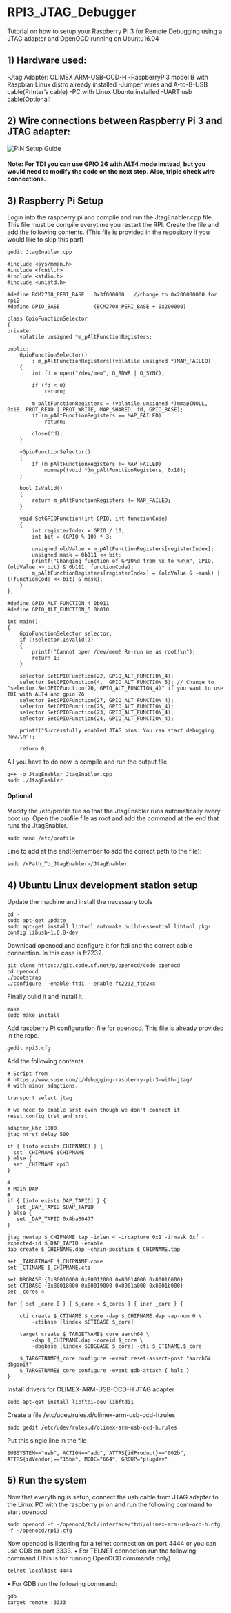 # RPI3_JTAG_Debugger
Tutorial on how to setup your Raspberry Pi 3 for Remote Debugging using a JTAG adapter and OpenOCD running on Ubuntu16.04

## 1)	Hardware used:
-Jtag Adapter: OLIMEX ARM-USB-OCD-H
-RaspberryPi3 model B with Raspbian Linux distro already installed
-Jumper wires and A-to-B-USB cable(Printer’s cable)
-PC with Linux Ubuntu installed
-UART usb cable(Optional)

## 2)	Wire connections between Raspberry Pi 3 and JTAG adapter:
![PIN Setup Guide](https://user-images.githubusercontent.com/32407701/63525134-2c2c0b80-c4cb-11e9-96f6-ecc47c8aff89.jpg)
#### Note: For TDI you can use GPIO 26 with ALT4 mode instead, but you would need to modify the code on the next step. Also, triple check wire connections.

## 3)	Raspberry Pi Setup
Login into the raspberry pi and compile and run the JtagEnabler.cpp file. This file must be compile everytime you restart the RPI.
Create the file and add the following contents. (This file is provided in the repository if you would like to skip this part)
```
gedit JtagEnabler.cpp
```
```
#include <sys/mman.h>
#include <fcntl.h>
#include <stdio.h>
#include <unistd.h>

#define BCM2708_PERI_BASE	0x3f000000   //change to 0x200000000 for rpi2
#define GPIO_BASE			(BCM2708_PERI_BASE + 0x200000)

class GpioFunctionSelector
{
private:
	volatile unsigned *m_pAltFunctionRegisters;

public:
	GpioFunctionSelector()
		: m_pAltFunctionRegisters((volatile unsigned *)MAP_FAILED)
	{
		int fd = open("/dev/mem", O_RDWR | O_SYNC);

		if (fd < 0)
			return;

		m_pAltFunctionRegisters = (volatile unsigned *)mmap(NULL, 0x18, PROT_READ | PROT_WRITE, MAP_SHARED, fd, GPIO_BASE);
		if (m_pAltFunctionRegisters == MAP_FAILED)
			return;

		close(fd);
	}

	~GpioFunctionSelector()
	{
		if (m_pAltFunctionRegisters != MAP_FAILED)
			munmap((void *)m_pAltFunctionRegisters, 0x18);
	}

	bool IsValid()
	{
		return m_pAltFunctionRegisters != MAP_FAILED;
	}

	void SetGPIOFunction(int GPIO, int functionCode)
	{
		int registerIndex = GPIO / 10;
		int bit = (GPIO % 10) * 3;

		unsigned oldValue = m_pAltFunctionRegisters[registerIndex];
		unsigned mask = 0b111 << bit;
		printf("Changing function of GPIO%d from %x to %x\n", GPIO, (oldValue >> bit) & 0b111, functionCode);
		m_pAltFunctionRegisters[registerIndex] = (oldValue & ~mask) | ((functionCode << bit) & mask);
	}
};

#define GPIO_ALT_FUNCTION_4 0b011
#define GPIO_ALT_FUNCTION_5 0b010

int main()
{
	GpioFunctionSelector selector;
	if (!selector.IsValid())
	{
		printf("Cannot open /dev/mem! Re-run me as root!\n");
		return 1;
	}

	selector.SetGPIOFunction(22, GPIO_ALT_FUNCTION_4);
	selector.SetGPIOFunction(4,  GPIO_ALT_FUNCTION_5); // Change to "selector.SetGPIOFunction(26, GPIO_ALT_FUNCTION_4)" if you want to use TDI with ALT4 and gpio 26
	selector.SetGPIOFunction(27, GPIO_ALT_FUNCTION_4);
	selector.SetGPIOFunction(25, GPIO_ALT_FUNCTION_4);
	selector.SetGPIOFunction(23, GPIO_ALT_FUNCTION_4);
	selector.SetGPIOFunction(24, GPIO_ALT_FUNCTION_4);

	printf("Successfully enabled JTAG pins. You can start debugging now.\n");

	return 0;
```
All you have to do now is compile and run the output file.
```
g++ -o JtagEnabler JtagEnabler.cpp
sudo ./JtagEnabler
```
#### Optional
Modify the /etc/profile file so that the JtagEnabler runs automatically every boot up.
Open the profile file as root and add the command at the end that runs the JtagEnabler. 
```
sudo nano /etc/profile
```
Line to add at the end(Remember to add the correct path to the file):
```
sudo /<Path_To_JtagEnabler>/JtagEnabler
```

## 4)	Ubuntu Linux development station setup 
Update the machine and install the necessary tools 
```
cd ~
sudo apt-get update
sudo apt-get install libtool automake build-essential libtool pkg-config libusb-1.0.0-dev 
```
Download openocd and configure it for ftdi and the correct cable connection. In this case is ft2232.
```
git clone https://git.code.sf.net/p/openocd/code openocd
cd openocd
./bootstrap
./configure --enable-ftdi --enable-ft2232_ftd2xx 
```
Finally build it and install it.
```
make 
sudo make install 
```
Add raspberry Pi configuration file for openocd. This file is already provided in the repo.
```
gedit rpi3.cfg
```
Add the following contents
```
# Script from
# https://www.suse.com/c/debugging-raspberry-pi-3-with-jtag/
# with minor adaptions.

transport select jtag

# we need to enable srst even though we don't connect it
reset_config trst_and_srst

adapter_khz 1000
jtag_ntrst_delay 500

if { [info exists CHIPNAME] } {
  set _CHIPNAME $CHIPNAME
} else {
  set _CHIPNAME rpi3
}

#
# Main DAP
#
if { [info exists DAP_TAPID] } {
   set _DAP_TAPID $DAP_TAPID
} else {
   set _DAP_TAPID 0x4ba00477
}

jtag newtap $_CHIPNAME tap -irlen 4 -ircapture 0x1 -irmask 0xf -expected-id $_DAP_TAPID -enable
dap create $_CHIPNAME.dap -chain-position $_CHIPNAME.tap

set _TARGETNAME $_CHIPNAME.core
set _CTINAME $_CHIPNAME.cti

set DBGBASE {0x80010000 0x80012000 0x80014000 0x80016000}
set CTIBASE {0x80018000 0x80019000 0x8001a000 0x8001b000}
set _cores 4

for { set _core 0 } { $_core < $_cores } { incr _core } {

    cti create $_CTINAME.$_core -dap $_CHIPNAME.dap -ap-num 0 \
        -ctibase [lindex $CTIBASE $_core]

    target create $_TARGETNAME$_core aarch64 \
        -dap $_CHIPNAME.dap -coreid $_core \
        -dbgbase [lindex $DBGBASE $_core] -cti $_CTINAME.$_core

    $_TARGETNAME$_core configure -event reset-assert-post "aarch64 dbginit"
    $_TARGETNAME$_core configure -event gdb-attach { halt }
}
```
Install drivers for OLIMEX-ARM-USB-OCD-H JTAG adapter
```
sudo apt-get install libftdi-dev libftdi1
```
Create a file /etc/udev/rules.d/olimex-arm-usb-ocd-h.rules 
```
sudo gedit /etc/udev/rules.d/olimex-arm-usb-ocd-h.rules 
```
Put this single line in the file
```
SUBSYSTEM=="usb", ACTION=="add", ATTRS{idProduct}=="002b", ATTRS{idVendor}=="15ba", MODE="664", GROUP="plugdev"
```
## 5)	Run the system
Now that everything is setup, connect the usb cable from JTAG adapter to the Linux PC with the raspberry pi on and run the following command to start openocd:
```
sudo openocd -f ~/openocd/tcl/interface/ftdi/olimex-arm-usb-ocd-h.cfg -f ~/openocd/rpi3.cfg 
```
Now openocd is listening for a telnet connection on port 4444 or you can use GDB on port 3333.
•	For TELNET connection run the following command.(This is for running OpenOCD commands only)
```
telnet localhost 4444
```
•	For GDB run the following command:
```
gdb
target remote :3333
```


